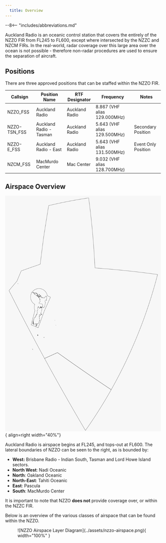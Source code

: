 ```yaml
---
  title: Overview
---
```


--8<-- "includes/abbreviations.md"

Auckland Radio is an oceanic control station that covers the entirely of the NZZO FIR from FL245 to FL600, except where intersected by the NZZC and NZCM FIRs. In the real-world, radar coverage over this large area over the ocean is not possible - therefore non-radar procedures are used to ensure the separation of aircraft.

## Positions

There are three approved positions that can be staffed within the NZZO FIR. 

| Callsign     | Position Name           | RTF Designator | Frequency                    | Notes               |
| ------------ | ----------------------- | -------------- | ---------------------------- | ------------------- |
| NZZO_FSS     | Auckland Radio          | Auckland Radio | 8.867 (VHF alias 129.000MHz) |                     |
| NZZO-TSN_FSS | Auckland Radio - Tasman | Auckland Radio | 5.643 (VHF alias 129.500MHz) | Secondary Position  |
| NZZO-E_FSS   | Auckland Radio - East   | Auckland Radio | 5.643 (VHF alias 131.500MHz) | Event Only Position |
| NZCM_FSS     | MacMurdo Center         | Mac Center     | 9.032 (VHF alias 128.700MHz) |                     |


## Airspace Overview

![Airspace](../assets/nzzo-area.png){ align=right width="40%"}

Auckland Radio is airspace begins at FL245, and tops-out at FL600. The lateral boundaries of NZZO can be seen to the right, as is bounded by:

  - **West:** Brisbane Radio - Indian South, Tasman and Lord Howe Island sectors.
  - **North West**: Nadi Oceanic
  - **North**: Oakland Oceanic
  - **North-East**: Tahiti Oceanic
  - **East**: Pascula
  - **South**: MacMurdo Center

It is important to note that NZZO **does not** provide coverage over, or within the NZZC FIR.

Below is an overview of the various classes of airspace that can be found within the NZZO. 

<figure markdown> 
  ![NZZO Airspace Layer Diagram](../assets/nzzo-airspace.png){ width="100%" }
</figure>

